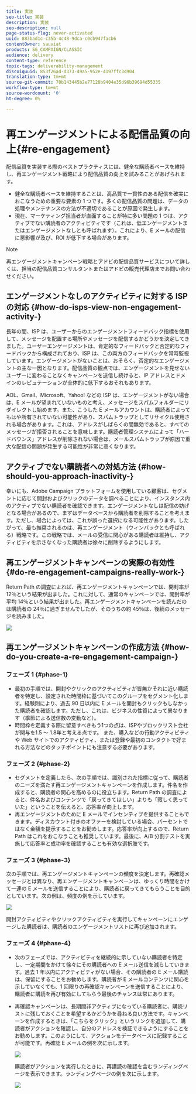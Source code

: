 ```yaml
---
title: 実装
seo-title: 実装
description: 実装
seo-description: null
page-status-flag: never-activated
uuid: 883bad1c-c35b-4c48-9dca-c0cb947facb6
contentOwner: sauviat
products: SG_CAMPAIGN/CLASSIC
audience: delivery
content-type: reference
topic-tags: deliverability-management
discoiquuid: 853f26ad-d373-49a5-952e-4197ffc3d904
translation-type: tm+mt
source-git-commit: 70b143445b2e77128b9404e35d96b39694d55335
workflow-type: tm+mt
source-wordcount: '0'
ht-degree: 0%

---
```



# 再エンゲージメントによる配信品質の向上{#re-engagement}

配信品質を実装する際のベストプラクティスには、健全な購読者ベースを維持し、再エンゲージメント戦略により配信品質の向上を試みることがあげられます。

* 健全な購読者ベースを維持することは、高品質で一貫性のある配信を確実におこなうための重要な要素の 1 つです。多くの配信品質の問題は、データの処理やメンテナンスの方法が不適切であることが原因で発生します。
* 現在、マーケティング担当者が直面することが特に多い問題の 1 つは、アクティブでない購読者のアクティビティです（これは、低エンゲージメントまたはエンゲージメントなしとも呼ばれます）。これにより、E メールの配信に悪影響が及び、ROI が低下する場合があります。

>[!NOTE]
>
>再エンゲージメントキャンペーン戦略とアドビの配信品質サービスについて詳しくは、担当の配信品質コンサルタントまたはアドビの販売代理店までお問い合わせください。

## エンゲージメントなしのアクティビティに対する ISP の対応 {#how-do-isps-view-non-engagement-activity-}

長年の間、ISP は、ユーザーからのエンゲージメントフィードバック指標を使用して、メッセージを配置する場所やメッセージを配信するかどうかを決定してきました。ユーザーエンゲージメントは、肯定的なフィードバックと否定的なフィードバックから構成されており、ISP は、この両方のフィードバックを常時監視しています。エンゲージメントがないことは、おそらく、否定的なエンゲージメントの主な一因となります。配信品質の観点では、エンゲージメントを見せないユーザーに変わることなくキャンペーンを送信し続けると、IP アドレスとドメインのレピュテーションが全体的に低下するおそれもあります。

AOL、Gmail、Microsoft、Yahoo! などの ISP は、エンゲージメントがない場合は、E メールが望まれていないものと考え、メッセージをスパムフォルダーにリダイレクトし始めます。また、こうした E メールアカウントは、購読者によってもはや所有されていない可能性があり、スパムトラップとしてリサイクル使用される場合があります。これは、アドレスがしばらくの間無効であると、すべてのメッセージが拒否されることを意味します。購読者管理システムによって「ハードバウンス」アドレスが削除されない場合は、メールスパムトラップが原因で重大な配信の問題が発生する可能性が非常に高くなります。

## アクティブでない購読者への対処方法 {#how-should-you-approach-inactivity-}

幸いにも、Adobe Campaign プラットフォームを使用している顧客は、セグメントに応じて開封およびクリックのデータを調べることにより、インスタンス内のアクティブでない購読者を確認できます。エンゲージメントなしは配信の妨げとなる場合があるので、まずはデータベースから購読者を削除することを考えます。ただし、場合によっては、これが誤った選択になる可能性があります。したがって、最も推奨されるのは、再エンゲージメント（ウィンバックとも呼ばれる）戦略です。この戦略では、メールの受信に関心がある購読者は維持し、アクティビティを示さなくなった購読者は徐々に削除するようにします。

## 再エンゲージメントキャンペーンの実際の有効性 {#do-re-engagement-campaigns-really-work-}

Return Path の調査によれば、再エンゲージメントキャンペーンでは、開封率が 12％という結果が出ました。これに対して、通常のキャンペーンでは、開封率が平均 14％という結果が出ました。再エンゲージメントキャンペーンを読んだのは購読者の 24％に過ぎませんでしたが、そのうちの約 45％は、後続のメッセージを読みました。

![](assets/deliverability_implementation_1.png)

## 再エンゲージメントキャンペーンの作成方法 {#how-do-you-create-a-re-engagement-campaign-}

### フェーズ 1 {#phase-1}

* 最初の手順では、開封やクリックのアクティビティが皆無かそれに近い購読者を特定し、設定された時間枠に基づいてこのグループをセグメント化します。経験則により、過去 90 日以内に E メールを開封もクリックもしなかった購読者を確認します。ただし、これは、ビジネスの性質によって異なります（季節による送信数の変動など）。
* 時間枠を定義する際に留意すべきもう1つの点は、ISPやブロックリスト会社が関与を1.5 ～ 1.8年と考える点です。 また、購入などの行動アクティビティや Web サイトでのアクティビティ、または登録や最初のコンタクトで好まれる方法などのタッチポイントにも注意する必要があります。

### フェーズ 2 {#phase-2}

* セグメントを定義したら、次の手順では、識別された指標に従って、購読者のニーズを満たす再エンゲージメントキャンペーンを作成します。件名を作成すると、購読者の関心を高めるのに役立ちます。Return Path の調査によると、件名およびコンテンツで「戻ってきてほしい」よりも「寂しく思っていた」ということを伝えると、応答率が向上します。
* 再エンゲージメントのために E メールでインセンティブを提供することもできます。ディスカウント付きのオファーを検討している場合、パーセントではなく金額を提示することをお勧めします。応答率が向上するので、Return Path はこれをおこなうことも推奨しています。最後に、A/B 分割テストを実施して応答率と成功率を確認することも有効な選択肢です。

### フェーズ 3 {#phase-3}

次の手順では、再エンゲージメントキャンペーンの頻度を決定します。再確認メッセージとは異なり、再エンゲージメントキャンペーンは、ゆっくり時間をかけて一連の E メールを送信することにより、購読者に戻ってきてもらうことを目的としています。次の例は、頻度の例を示しています。

![](assets/deliverability_implementation_2.png)

開封アクティビティやクリックアクティビティを実行してキャンペーンにエンゲージした購読者は、購読者のエンゲージメントリストに再び追加されます。

### フェーズ 4 {#phase-4}

* 次のフェーズでは、アクティビティを継続的に示していない購読者を特定し、一定期間をかけて徐々にその購読者への E メール送信を減らしていきます。過去 1 年以内にアクティビティがない場合、その購読者の E メール購読は、保留にすることをお勧めします。購読者が E メールコンテンツに関心を示していなくても、1 回限りの再確認キャンペーンを送信することにより、購読者に購読を再び有効にしてもらう最後のチャンスは常にあります。
* 再確認キャンペーンは、長期間非アクティブになっている購読者に、購読リストに残しておくことを希望するかどうかを尋ねる良い方法です。キャンペーンを作成するときは、「こちらをクリック」というリンクを追加して、購読者がアクションを確認し、自分のアドレスを検証できるようにすることをお勧めします。このようにして、アクションをデータベースに記録することが可能です。再確認 E メールの例を次に示します。

   ![](assets/deliverability_implementation_3.png)

   購読者がアクションを実行したときに、再講読の確認を含むランディングページを表示できます。ランディングページの例を次に示します。

   ![](assets/deliverability_implementation_4.png)
